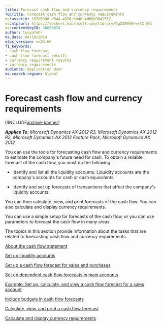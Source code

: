 ```yaml
---
title: Forecast cash flow and currency requirements
TOCTitle: Forecast cash flow and currency requirements
ms:assetid: 167d0308-d344-4876-bb48-4d6bb9841552
ms:mtpsurl: https://technet.microsoft.com/library/Gg230959(v=AX.60)
ms:contentKeyID: 36056074
author: tonyafehr
ms.date: 04/18/2014
mtps_version: v=AX.60
f1_keywords:
- cash flow forecast
- cash flow forecast results
- currency requirement results
- currency requirements
audience: Application User
ms.search.region: Global
---
```


# Forecast cash flow and currency requirements 


[!INCLUDE[archive-banner](includes/archive-banner.md)]


_**Applies To:** Microsoft Dynamics AX 2012 R3, Microsoft Dynamics AX 2012 R2, Microsoft Dynamics AX 2012 Feature Pack, Microsoft Dynamics AX 2012_

You can use the tools for forecasting cash flow and currency requirements to estimate the company's future need for cash. To obtain a reliable forecast of the cash flow, you must do the following:

  - Identify and list all the liquidity accounts. Liquidity accounts are the company's accounts for cash or cash equivalents.

  - Identify and set up forecasts of transactions that affect the company's liquidity accounts.

You can then calculate, view, and print forecasts of the cash flow. You can also calculate and display currency requirements.

You can use a simple setup for forecasts of the cash flow, or you can use parameters to forecast the cash flow in many areas.

The topics in this section provide information about the tasks that are related to forecasting cash flow and currency requirements.

[About the cash flow statement](about-the-cash-flow-statement.md)

[Set up liquidity accounts](set-up-liquidity-accounts.md)

[Set up a cash flow forecast for sales and purchases](set-up-a-cash-flow-forecast-for-sales-and-purchases.md)

[Set up dependent cash flow forecasts in main accounts](set-up-dependent-cash-flow-forecasts-in-main-accounts.md)

[Example: Set up, calculate, and view a cash flow forecast for a sales account](example-set-up-calculate-and-view-a-cash-flow-forecast-for-a-sales-account.md)

[Include budgets in cash flow forecasts](include-budgets-in-cash-flow-forecasts.md)

[Calculate, view, and print a cash flow forecast](calculate-view-and-print-a-cash-flow-forecast.md)

[Calculate and display currency requirements](calculate-and-display-currency-requirements.md)

  


